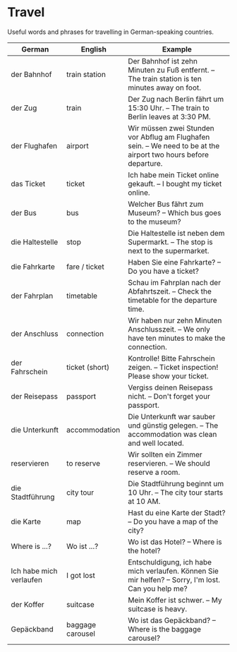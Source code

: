 # Travel

Useful words and phrases for travelling in German-speaking countries.

| German | English | Example |
|--------|---------|---------|
| der Bahnhof | train station | Der Bahnhof ist zehn Minuten zu Fuß entfernt. – The train station is ten minutes away on foot. |
| der Zug | train | Der Zug nach Berlin fährt um 15:30 Uhr. – The train to Berlin leaves at 3:30 PM. |
| der Flughafen | airport | Wir müssen zwei Stunden vor Abflug am Flughafen sein. – We need to be at the airport two hours before departure. |
| das Ticket | ticket | Ich habe mein Ticket online gekauft. – I bought my ticket online. |
| der Bus | bus | Welcher Bus fährt zum Museum? – Which bus goes to the museum? |
| die Haltestelle | stop | Die Haltestelle ist neben dem Supermarkt. – The stop is next to the supermarket. |
| die Fahrkarte | fare / ticket | Haben Sie eine Fahrkarte? – Do you have a ticket? |
| der Fahrplan | timetable | Schau im Fahrplan nach der Abfahrtszeit. – Check the timetable for the departure time. |
| der Anschluss | connection | Wir haben nur zehn Minuten Anschlusszeit. – We only have ten minutes to make the connection. |
| der Fahrschein | ticket (short) | Kontrolle! Bitte Fahrschein zeigen. – Ticket inspection! Please show your ticket. |
| der Reisepass | passport | Vergiss deinen Reisepass nicht. – Don't forget your passport. |
| die Unterkunft | accommodation | Die Unterkunft war sauber und günstig gelegen. – The accommodation was clean and well located. |
| reservieren | to reserve | Wir sollten ein Zimmer reservieren. – We should reserve a room. |
| die Stadtführung | city tour | Die Stadtführung beginnt um 10 Uhr. – The city tour starts at 10 AM. |
| die Karte | map | Hast du eine Karte der Stadt? – Do you have a map of the city? |
| Where is ...? | Wo ist ...? | Wo ist das Hotel? – Where is the hotel? |
| Ich habe mich verlaufen | I got lost | Entschuldigung, ich habe mich verlaufen. Können Sie mir helfen? – Sorry, I'm lost. Can you help me? |
| der Koffer | suitcase | Mein Koffer ist schwer. – My suitcase is heavy. |
| Gepäckband | baggage carousel | Wo ist das Gepäckband? – Where is the baggage carousel? |

